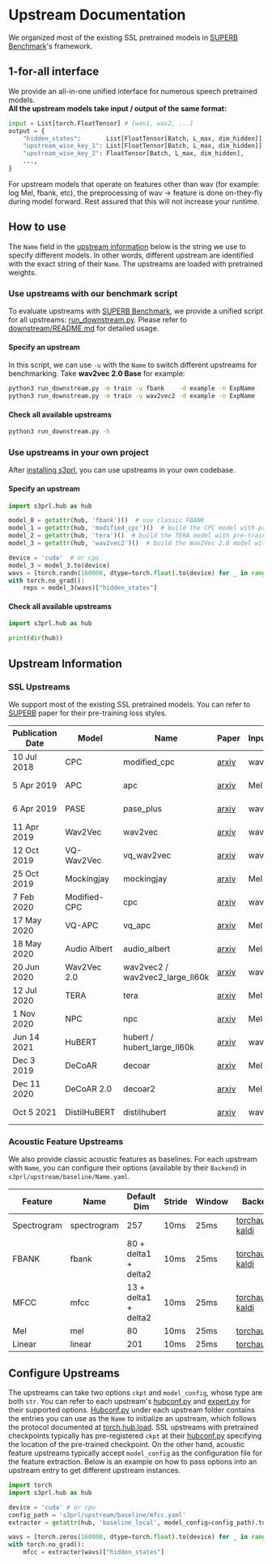 # Upstream Documentation

We organized most of the existing SSL pretrained models in [SUPERB Benchmark](https://arxiv.org/abs/2105.01051)'s framework.

## 1-for-all interface
We provide an all-in-one unified interface for numerous speech pretrained models.  
**All the upstream models take input / output of the same format:**

```python
input = List[torch.FloatTensor] # [wav1, wav2, ...]
output = {
    "hidden_states":       List[FloatTensor[Batch, L_max, dim_hidden]],
    "upstream_wise_key_1": List[FloatTensor[Batch, L_max, dim_hidden]],
    "upstream_wise_key_2": FloatTensor[Batch, L_max, dim_hidden],
    ...,
}
```

For upstream models that operate on features other than wav (for example: log Mel, fbank, etc), the preprocessing of wav -> feature is done on-they-fly during model forward. Rest assured that this will not increase your runtime.

## How to use

The `Name` field in the [upstream information](#upstream-information) below is the string we use to specify different models. In other words, different upstream are identified with the exact string of their `Name`. The upstreams are loaded with pretrained weights.

### Use upstreams with our benchmark script

To evaluate upstreams with [SUPERB Benchmark](https://arxiv.org/abs/2105.01051), we provide a unified script for all upstreams: [run_downstream.py](../run_downstream.py). Please refer to [downstream/README.md](../downstream/README.md) for detailed usage.

#### Specify an upstream

In this script, we can use `-u` with the `Name` to switch different upstreams for benchmarking. Take **wav2vec 2.0 Base** for example:

```bash
python3 run_downstream.py -m train -u fbank    -d example -n ExpName
python3 run_downstream.py -m train -u wav2vec2 -d example -n ExpName
```

#### Check all available upstreams

```bash
python3 run_downstream.py -h
```

### Use upstreams in your own project

After [installing s3prl](../../README.md#installation), you can use upstreams in your own codebase.

#### Specify an upstream

```python
import s3prl.hub as hub

model_0 = getattr(hub, 'fbank')()  # use classic FBANK
model_1 = getattr(hub, 'modified_cpc')()  # build the CPC model with pre-trained weights
model_2 = getattr(hub, 'tera')()  # build the TERA model with pre-trained weights
model_3 = getattr(hub, 'wav2vec2')()  # build the Wav2Vec 2.0 model with pre-trained weights

device = 'cuda'  # or cpu
model_3 = model_3.to(device)
wavs = [torch.randn(160000, dtype=torch.float).to(device) for _ in range(16)]
with torch.no_grad():
    reps = model_3(wavs)["hidden_states"]
```

#### Check all available upstreams

```python
import s3prl.hub as hub

print(dir(hub))
```

## Upstream Information

### SSL Upstreams

We support most of the existing SSL pretrained models. You can refer to [SUPERB](https://arxiv.org/abs/2105.01051) paper for their pre-training loss styles.

Publication Date | Model | Name | Paper | Input | Stride | Pre-train Data | Official Ckpt | Official Repo 
|---|---|---|---|---|---|---|---|---
10 Jul 2018 | CPC | modified_cpc | [arxiv](https://arxiv.org/abs/1807.03748) | wav | 10ms | [LibriLight-60k](https://github.com/facebookresearch/libri-light) | X | [FAIR](https://github.com/facebookresearch/CPC_audio)
5 Apr 2019 | APC | apc | [arxiv](https://arxiv.org/abs/1904.03240) | Mel | 10ms | [LibriSpeech-360](http://www.openslr.org/12) | O | [APC](https://github.com/Alexander-H-Liu/NPC)
6 Apr 2019 | PASE | pase_plus | [arxiv](https://arxiv.org/abs/1904.03416) | wav | 10ms | [LibriSpeech-960](http://www.openslr.org/12) | X | [PASE](https://github.com/santi-pdp/pase)
11 Apr 2019 | Wav2Vec | wav2vec | [arxiv](https://arxiv.org/abs/1904.05862) | wav | 10ms | [LibriSpeech-960](http://www.openslr.org/12) | O | [Fairseq](https://github.com/pytorch/fairseq)
12 Oct 2019 | VQ-Wav2Vec | vq_wav2vec | [arxiv](https://arxiv.org/abs/1910.05453) | wav | 10ms | [LibriSpeech-960](http://www.openslr.org/12) | O | [Fairseq](https://github.com/pytorch/fairseq)
25 Oct 2019 | Mockingjay | mockingjay | [arxiv](https://arxiv.org/abs/1910.12638) | Mel | 10ms | [LibriSpeech-960](http://www.openslr.org/12) | O | [S3PRL](https://github.com/andi611/Self-Supervised-Speech-Pretraining-and-Representation-Learning)
7 Feb 2020 | Modified-CPC | cpc | [arxiv](https://arxiv.org/abs/2002.02848) | wav | 10ms | [LibriLight-60k](https://github.com/facebookresearch/libri-light) | O | [FAIR](https://github.com/facebookresearch/CPC_audio)
17 May 2020 | VQ-APC | vq_apc | [arxiv](https://arxiv.org/abs/2005.08392) | Mel | 10ms | [LibriSpeech-360](http://www.openslr.org/12) | O | [NPC](https://github.com/Alexander-H-Liu/NPC)
18 May 2020 | Audio Albert | audio_albert | [arxiv](https://arxiv.org/abs/2005.08575) | Mel | 10ms | [LibriSpeech-960](http://www.openslr.org/12) | X | [S3PRL](https://github.com/andi611/Self-Supervised-Speech-Pretraining-and-Representation-Learning)
20 Jun 2020 | Wav2Vec 2.0 | wav2vec2 / wav2vec2_large_ll60k | [arxiv](https://arxiv.org/abs/2006.11477) | wav | 20ms | [LibriSpeech-960](http://www.openslr.org/12) | O | [Fairseq](https://github.com/pytorch/fairseq)
12 Jul 2020 | TERA | tera | [arxiv](https://arxiv.org/abs/2007.06028) | Mel | 10ms | [LibriSpeech-960](http://www.openslr.org/12) | O | [S3PRL](https://github.com/andi611/Self-Supervised-Speech-Pretraining-and-Representation-Learning)
1 Nov 2020 | NPC | npc | [arxiv](https://arxiv.org/abs/2011.00406) | Mel | 10ms | [LibriSpeech-360](http://www.openslr.org/12) | X | [NPC](https://github.com/Alexander-H-Liu/NPC)
Jun 14 2021 | HuBERT | hubert / hubert_large_ll60k | [arxiv](https://arxiv.org/abs/2106.07447) | wav | 20ms | [LibriSpeech-960](http://www.openslr.org/12) | O | [Fairseq](https://github.com/pytorch/fairseq)
Dec 3 2019 | DeCoAR | decoar | [arxiv](https://arxiv.org/abs/1912.01679) | Mel | 10ms | [LibriSpeech-960](http://www.openslr.org/12) | O | [speech-representations](https://github.com/awslabs/speech-representations)
Dec 11 2020 | DeCoAR 2.0 | decoar2 | [arxiv](https://arxiv.org/abs/2012.06659) | Mel | 10ms | [LibriSpeech-960](http://www.openslr.org/12) | O | [speech-representations](https://github.com/awslabs/speech-representations)
Oct 5 2021 | DistilHuBERT | distilhubert | [arxiv](https://arxiv.org/abs/2110.01900) | wav | 20ms | [LibriSpeech-960](http://www.openslr.org/12) | O | [S3PRL](https://github.com/s3prl/s3prl)

### Acoustic Feature Upstreams

We also provide classic acoustic features as baselines. For each upstream with `Name`, you can configure their options (available by their `Backend`) in `s3prl/upstream/baseline/Name.yaml`.

| Feature | Name | Default Dim | Stride | Window | Backend |
| -------- | -------- | -------- | -------- | -------- | -------- |
| Spectrogram | spectrogram | 257 | 10ms | 25ms | [torchaudio-kaldi](https://pytorch.org/audio/stable/compliance.kaldi.html) |
| FBANK | fbank | 80 + delta1 + delta2 | 10ms | 25ms | [torchaudio-kaldi](https://pytorch.org/audio/stable/compliance.kaldi.html) |
| MFCC | mfcc | 13 + delta1 + delta2 | 10ms | 25ms | [torchaudio-kaldi](https://pytorch.org/audio/stable/compliance.kaldi.html) |
| Mel | mel | 80 | 10ms | 25ms | [torchaudio](https://pytorch.org/audio/stable/transforms.html) |
| Linear | linear | 201 | 10ms | 25ms | [torchaudio](https://pytorch.org/audio/stable/transforms.html) |

## Configure Upstreams

The upstreams can take two options `ckpt` and `model_config`, whose type are both `str`. You can refer to each upstream's [hubconf.py](./baseline/hubconf.py) and [expert.py](./baseline/expert.py) for their supported options. [Hubconf.py](./baseline/hubconf.py) under each upstream folder contains the entries you can use as the `Name` to initialize an upstream, which follows the protocol documented at [torch.hub.load](https://pytorch.org/docs/stable/hub.html). SSL upstreams with pretrained checkpoints typically has pre-registered `ckpt` at their [hubconf.py](./wav2vec2/hubconf.py) specifying the location of the pre-trained checkpoint. On the other hand, acoustic feature upstreams typically accept `model_config` as the configuration file for the feature extraction. Below is an example on how to pass options into an upstream entry to get different upstream instances.

```python
import torch
import s3prl.hub as hub

device = 'cuda' # or cpu
config_path = 's3prl/upstream/baseline/mfcc.yaml'
extracter = getattr(hub, 'baseline_local', model_config=config_path).to(device)

wavs = [torch.zeros(160000, dtype=torch.float).to(device) for _ in range(16)]
with torch.no_grad():
    mfcc = extracter(wavs)["hidden_states"]
```
